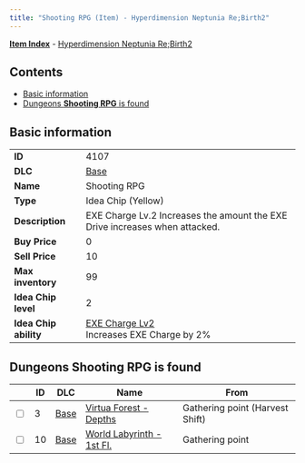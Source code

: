 ```yaml
---
title: "Shooting RPG (Item) - Hyperdimension Neptunia Re;Birth2"
---
```


[**Item Index**](/neptunia/rb2/item/index.html) - [Hyperdimension Neptunia Re;Birth2](/neptunia/rb2)

## Contents

- [Basic information](#basic-information)
- [Dungeons **Shooting RPG** is found](#dungeons-shooting-rpg-is-found)

## Basic information

|   |   |
| -- | -- |
| **ID** | 4107 |
| **DLC** | [Base](/neptunia/rb2/dlc/0-base.html) |
| **Name** | Shooting RPG |
| **Type** | Idea Chip (Yellow) |
| **Description** | EXE Charge Lv.2 Increases the amount the EXE Drive increases when attacked. |
| **Buy Price** | 0 |
| **Sell Price** | 10 |
| **Max inventory** | 99 |
| **Idea Chip level** | 2 |
| **Idea Chip ability** | [EXE Charge Lv2](/neptunia/rb2/ability/0-9506-exe-charge-lv2.html)<br />Increases EXE Charge by 2% |

## Dungeons **Shooting RPG** is found

|    | ID | DLC | Name | From |
| -- | -- | --- | ---- | ---- |
| <input type="checkbox" id="rb2-dungeon-0-3" class="trackbox" /> | 3 | [Base](/neptunia/rb2/dlc/0-base.html) | [Virtua Forest - Depths](/neptunia/rb2/dungeon/0-3-virtua-forest-depths.html) | Gathering point (Harvest Shift) |
| <input type="checkbox" id="rb2-dungeon-0-10" class="trackbox" /> | 10 | [Base](/neptunia/rb2/dlc/0-base.html) | [World Labyrinth - 1st Fl.](/neptunia/rb2/dungeon/0-10-world-labyrinth-1st-fl.html) | Gathering point |